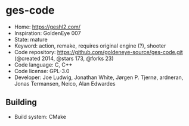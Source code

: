 # ges-code

- Home: https://geshl2.com/
- Inspiration: GoldenEye 007
- State: mature
- Keyword: action, remake, requires original engine (?), shooter
- Code repository: https://github.com/goldeneye-source/ges-code.git (@created 2014, @stars 173, @forks 23)
- Code language: C, C++
- Code license: GPL-3.0
- Developer: Joe Ludwig, Jonathan White, Jørgen P. Tjernø, ardneran, Jonas Termansen, Neico, Alan Edwardes

## Building

- Build system: CMake

